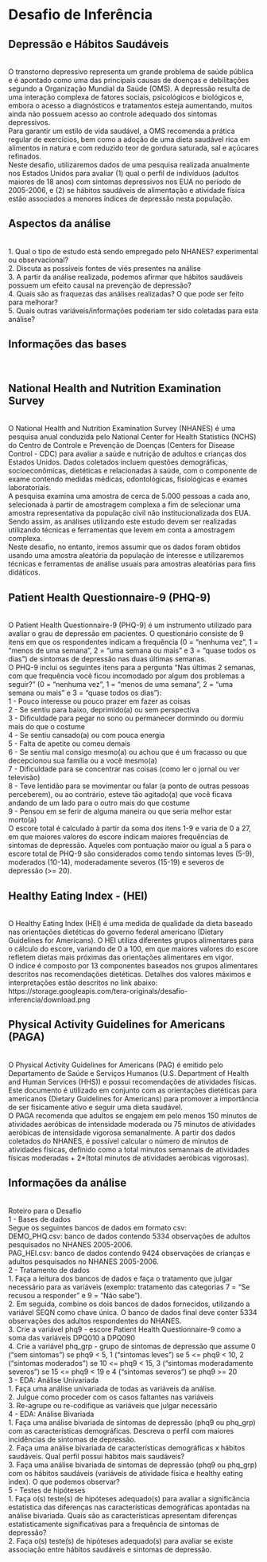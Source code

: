 # Desafio de Inferência

## Depressão e Hábitos Saudáveis
<br>
O transtorno depressivo representa um grande problema de saúde pública e é apontado como uma das principais causas de doenças e debilitações segundo a Organização Mundial da Saúde (OMS). A depressão resulta de uma interação complexa de fatores sociais, psicológicos e biológicos e, embora o acesso a diagnósticos e tratamentos esteja aumentando, muitos ainda não possuem acesso ao controle adequado dos sintomas depressivos.
<br>
Para garantir um estilo de vida saudável, a OMS recomenda a prática regular de exercícios, bem como a adoção de uma dieta saudável rica em alimentos in natura e com reduzido teor de gordura saturada, sal e açúcares refinados.
<br>
Neste desafio, utilizaremos dados de uma pesquisa realizada anualmente nos Estados Unidos para avaliar (1) qual o perfil de indivíduos (adultos maiores de 18 anos) com sintomas depressivos nos EUA no período de 2005-2006, e (2) se hábitos saudáveis de alimentação e atividade física estão associados a menores índices de depressão nesta população.
<br>

## Aspectos da análise

<br>
1. Qual o tipo de estudo está sendo empregado pelo NHANES? experimental ou observacional?
<br>
2. Discuta as possíveis fontes de viés presentes na análise
<br>
3. A partir da análise realizada, podemos afirmar que hábitos saudáveis possuem um efeito causal na prevenção de depressão?
<br>
4. Quais são as fraquezas das análises realizadas? O que pode ser feito para melhorar?
<br>
5. Quais outras variáveis/informações poderiam ter sido coletadas para esta análise?
<br>

## Informações das bases

<br>

## National Health and Nutrition Examination Survey

<br>
O National Health and Nutrition Examination Survey (NHANES) é uma pesquisa anual conduzida pelo National Center for Health Statistics (NCHS) do Centro de Controle e Prevenção de Doenças (Centers for Disease Control - CDC) para avaliar a saúde e nutrição de adultos e crianças dos Estados Unidos. Dados coletados incluem questões demográficas, socioeconômicas, dietéticas e relacionadas à saúde, com o componente de exame contendo medidas médicas, odontológicas, fisiológicas e exames laboratoriais.
<br>
A pesquisa examina uma amostra de cerca de 5.000 pessoas a cada ano, selecionada à partir de amostragem complexa a fim de selecionar uma amostra representativa da população civil não institucionalizada dos EUA. Sendo assim, as análises utilizando este estudo devem ser realizadas utilizando técnicas e ferramentas que levem em conta a amostragem complexa.
<br>
Neste desafio, no entanto, iremos assumir que os dados foram obtidos usando uma amostra aleatória da população de interesse e utilizaremos técnicas e ferramentas de análise usuais para amostras aleatórias para fins didáticos.
<br>

## Patient Health Questionnaire-9 (PHQ-9)

<br>
O Patient Health Questionnaire-9 (PHQ-9) é um instrumento utilizado para avaliar o grau de depressão em pacientes. O questionário consiste de 9 itens em que os respondentes indicam a frequência (0 = “nenhuma vez”, 1 = “menos de uma semana”, 2 = “uma semana ou mais” e 3 = “quase todos os dias”) de sintomas de depressão nas duas últimas semanas.
<br>
O PHQ-9 inclui os seguintes itens para a pergunta “Nas últimas 2 semanas, com que frequência você ficou incomodado por algum dos problemas a seguir?” (0 = “nenhuma vez”, 1 = “menos de uma semana”, 2 = “uma semana ou mais” e 3 = “quase todos os dias”):
<br>
1 - Pouco interesse ou pouco prazer em fazer as coisas
<br>
2 - Se sentiu para baixo, deprimido(a) ou sem perspectiva
<br>
3 - Dificuldade para pegar no sono ou permanecer dormindo ou dormiu mais do que o costume
<br>
4 - Se sentiu cansado(a) ou com pouca energia
<br>
5 - Falta de apetite ou comeu demais
<br>
6 - Se sentiu mal consigo mesmo(a) ou achou que é um fracasso ou que decepcionou sua família ou a você mesmo(a)
<br>
7 - Dificuldade para se concentrar nas coisas (como ler o jornal ou ver televisão)
<br>
8 - Teve lentidão para se movimentar ou falar (a ponto de outras pessoas perceberem), ou ao contrário, esteve tão agitado(a) que você ficava andando de um lado para o outro mais do que costume
<br>
9 - Pensou em se ferir de alguma maneira ou que seria melhor estar morto(a)
<br>
O escore total é calculado à partir da soma dos itens 1-9 e varia de 0 a 27, em que maiores valores do escore indicam maiores frequências de sintomas de depressão. Aqueles com pontuação maior ou igual a 5 para o escore total de PHQ-9 são considerados como tendo sintomas leves (5-9), moderados (10-14), moderadamente severos (15-19) e severos de depressão (>= 20).
<br>

## Healthy Eating Index - (HEI)

<br>
O Healthy Eating Index (HEI) é uma medida de qualidade da dieta baseado nas orientações dietéticas do governo federal americano (Dietary Guidelines for Americans). O HEI utiliza diferentes grupos alimentares para o cálculo do escore, variando de 0 a 100, em que maiores valores do escore refletem dietas mais próximas das orientações alimentares em vigor.
<br>
O índice é composto por 13 componentes baseados nos grupos alimentares descritos nas recomendações dietéticas. Detalhes dos valores máximos e interpretações estão descritos no link abaixo:
<br>
https://storage.googleapis.com/tera-originals/desafio-inferencia/download.png
<br>

## Physical Activity Guidelines for Americans (PAGA)

<br>
O Physical Activity Guidelines for Americans (PAG) é emitido pelo Departamento de Saúde e Serviços Humanos (U.S. Department of Health and Human Services (HHS)) e possui recomendações de atividades físicas. Este documento é utilizado em conjunto com as orientações dietéticas para americanos (Dietary Guidelines for Americans) para promover a importância de ser fisicamente ativo e seguir uma dieta saudável.
<br>
O PAGA recomenda que adultos se engajem em pelo menos 150 minutos de atividades aeróbicas de intensidade moderada ou 75 minutos de atividades aeróbicas de intensidade vigorosa semanalmente. A partir dos dados coletados do NHANES, é possível calcular o número de minutos de atividades físicas, definido como a total minutos semannais de atividades físicas moderadas + 2*(total minutos de atividades aeróbicas vigorosas).


<br>

## Informações da análise

<br>
Roteiro para o Desafio
<br>
1 - Bases de dados
<br>
Segue os seguintes bancos de dados em formato csv:
<br>
DEMO_PHQ.csv: banco de dados contendo 5334 observações de adultos pesquisados no NHANES 2005-2006.
<br>
PAG_HEI.csv: banco de dados contendo 9424 observações de crianças e adultos pesquisados no NHANES 2005-2006.
<br>
2 - Tratamento de dados
<br>
1. Faça a leitura dos bancos de dados e faça o tratamento que julgar necessário para as variáveis (exemplo: tratamento das categorias 7 = “Se recusou a responder” e 9 = “Não sabe”).
<br>
2. Em seguida, combine os dois bancos de dados fornecidos, utilizando a variável SEQN como chave única. O banco de dados final deve conter 5334 observações dos adultos respondentes do NHANES.
<br>
3. Crie a variável phq9 - escore Patient Health Questionnaire-9 como a soma das variáveis DPQ010 a DPQ090
<br>
4. Crie a variável phq_grp - grupo de sintomas de depressão que assume 0 (“sem sintomas”) se phq9 < 5, 1 (“sintomas leves”) se 5 <= phq9 < 10, 2 (“sintomas moderados”) se 10 <= phq9 < 15, 3 (“sintomas moderadamente severos”) se 15 <= phq9 < 19 e 4 (“sintomas severos”) se phq9 >= 20
<br>
3 - EDA: Análise Univariada
<br>
1. Faça uma análise univariada de todas as variáveis da análise.
<br>
2. Julgue como proceder com os casos faltantes nas variáveis
<br>
3. Re-agrupe ou re-codifique as variáveis que julgar necessário
<br>
4 - EDA: Análise Bivariada
<br>
1. Faça uma análise bivariada de sintomas de depressão (phq9 ou phq_grp) com as características demográficas. Descreva o perfil com maiores incidências de sintomas de depressão.
<br>
2. Faça uma análise bivariada de características demográficas x hábitos saudáveis. Qual perfil possui hábitos mais saudáveis?
<br>
3. Faça uma análise bivariada de sintomas de depressão (phq9 ou phq_grp) com os hábitos saudáveis (variáveis de atividade física e healthy eating index). O que podemos observar?
<br>
5 - Testes de hipóteses
<br>
1. Faça o(s) teste(s) de hipóteses adequado(s) para avaliar a significância estatística das diferenças nas características demográficas apontadas na análise bivariada. Quais são as características apresentam diferenças estatisticamente significativas para a frequência de sintomas de depressão?
<br>
2. Faça o(s) teste(s) de hipóteses adequado(s) para avaliar se existe associação entre hábitos saudáveis e sintomas de depressão.

